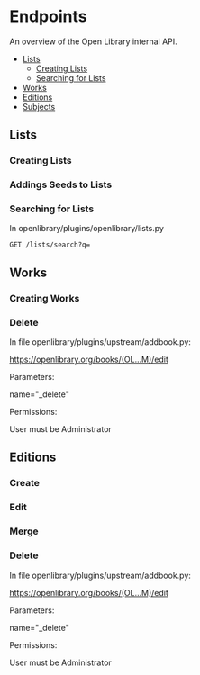 # Endpoints

An overview of the Open Library internal API.

- [Lists](#lists)
  - [Creating Lists](#creating-lists)
  - [Searching for Lists](#searching-for-lists)
- [Works](#works)
- [Editions](#editions)
- [Subjects](#subjects)


## Lists

### Creating Lists

### Addings Seeds to Lists

### Searching for Lists

In openlibrary/plugins/openlibrary/lists.py

    GET /lists/search?q=




## Works

### Creating Works

### Delete

In file openlibrary/plugins/upstream/addbook.py:

   https://openlibrary.org/books/(OL...M)/edit

Parameters:

   name="_delete"

Permissions:

User must be Administrator

## Editions

### Create

### Edit

### Merge

### Delete

In file openlibrary/plugins/upstream/addbook.py:

   https://openlibrary.org/books/(OL...M)/edit

Parameters:

   name="_delete"

Permissions:

User must be Administrator
